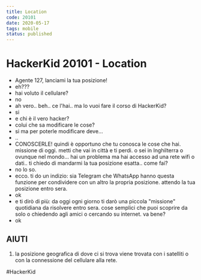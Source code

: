 ```yaml
---
title: Location
code: 20101
date: 2020-05-17
tags: mobile
status: published
---
```

# HackerKid 20101 - Location

- Agente 127, lanciami la tua posizione!
- eh???
- hai voluto il cellulare?
- no
- ah vero.. beh.. ce l'hai.. ma lo vuoi fare il corso di HackerKid?
- si
- e chi è il vero hacker?
- colui che sa modificare le cose?
- si ma per poterle modificare deve...
- ..
- CONOSCERLE! quindi è opportuno che tu conosca le cose che hai. missione di oggi. metti che vai in città e ti perdi. o sei in Inghilterra o ovunque nel mondo... hai un problema ma hai accesso ad una rete wifi o dati.. ti chiedo di mandarmi la tua posizione esatta.. come fai?
- no lo so.
- ecco. ti do un indizio: sia Telegram che WhatsApp hanno questa funzione per condividere con un altro la propria posizione. attendo la tua posizione entro sera.
- ok
- e ti dirò di più: da oggi ogni giorno ti darò una piccola "missione" quotidiana da risolvere entro sera. cose semplici che puoi scoprire da solo o chiedendo agli amici o cercando su internet. va bene?
- ok


## AIUTI
1. la posizione geografica di dove ci si trova viene trovata con i satelliti o con la connessione del cellulare alla rete.

#HackerKid